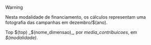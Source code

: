 <!-- ### Modalidade: $(modalidade) -->

<!--Média de Contribuições-->
> [!WARNING] 
> Nesta modalidade de financiamento, os cálculos representam
> uma fotografia das campanhas em dezembro/$(ano).

Top $(top) _$(nome_dimensao)_, por _media_contribuicoes_, em _$(modalidade)_.
